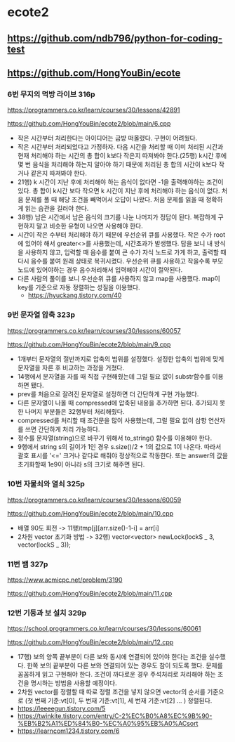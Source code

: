 # ecote2

## https://github.com/ndb796/python-for-coding-test

## https://github.com/HongYouBin/ecote

### 6번 무지의 먹방 라이브 316p

https://programmers.co.kr/learn/courses/30/lessons/42891

https://github.com/HongYouBin/ecote2/blob/main/6.cpp

- 작은 시간부터 처리한다는 아이디어는 금방 떠올렸다. 구현이 어려웠다.
- 작은 시간부터 처리되었다고 가정하자. 다음 시간을 처리할 때 이미 처리된 시간과 현재 처리해야 하는 시간의 총 합이 k보다 작은지 따져봐야 한다.(25행) k시간 후에 몇 번 음식을 처리해야 하는지 알아야 하기 때문에 처리된 총 합의 시간이 k보다 작거나 같은지 따져봐야 한다.
- 21행) k 시간이 지난 후에 처리해야 하는 음식이 없다면 -1을 출력해야하는 조건이 있다. 총 합이 k시간 보다 작으면 k 시간이 지난 후에 처리해야 하는 음식이 없다. 처음 문제를 풀 때 해당 조건을 빼먹어서 오답이 나왔다. 처음 문제를 읽을 때 정확하게 읽는 습관을 길러야 한다.
- 38행) 남은 시간에서 남은 음식의 크기를 나눈 나머지가 정답이 된다. 복잡하게 구현하지 말고 비슷한 유형이 나오면 사용해야 한다.
- 시간이 작은 수부터 처리해야 하기 때문에 우선순위 큐를 사용했다. 작은 수가 root에 있어야 해서 greater<>를 사용했는데, 시간초과가 발생했다. 답을 보니 내 방식을 사용하지 않고, 입력할 때 음수를 붙여 큰 수가 자식 노드로 가게 하고, 출력할 때 다시 음수를 붙여 원래 상태로 복귀시켰다. 우선순위 큐를 사용하고 작을수록 부모노드에 있어야하는 경우 음수처리해서 입력해야 시간이 절약된다.
- 다른 사람의 풀이를 보니 우선순위 큐를 사용하지 않고 map을 사용했다. map이 key를 기준으로 자동 정렬하는 성질을 이용했다.
  - https://hyuckang.tistory.com/40

### 9번 문자열 압축 323p

https://programmers.co.kr/learn/courses/30/lessons/60057

https://github.com/HongYouBin/ecote2/blob/main/9.cpp

- 1개부터 문자열의 절반까지로 압축의 범위를 설정했다. 설정한 압축의 범위에 맞게 문자열을 자른 후 비교하는 과정을 거쳤다.
- 14행에서 문자열을 자를 때 직접 구현해줬는데 그럴 필요 없이 substr함수를 이용하면 됐다.
- prev를 처음으로 잘려진 문자열로 설정하면 더 간단하게 구현 가능했다.
- 다른 문자열이 나올 때 compressed에 압축된 내용을 추가하면 된다. 추가되지 못한 나머지 부분들은 32행부터 처리해줬다.
- compressed를 처리할 때 조건문을 많이 사용했는데, 그럴 필요 없이 삼항 연산자를 쓰면 간단하게 처리 가능하다.
- 정수를 문자열(string)으로 바꾸기 위해서 to_string() 함수를 이용해야 한다.
- 9행에서 string s의 길이가 1인 경우 s.size()/2 + 1의 값으로 1이 나온다. 따라서 괄호 표시를 '<=' 크거나 같다로 해줘야 정상적으로 작동한다. 또는 answer의 값을 초기화할때 1e9이 아니라 s의 크기로 해주면 된다.

### 10번 자물쇠와 열쇠 325p

https://programmers.co.kr/learn/courses/30/lessons/60059

https://github.com/HongYouBin/ecote2/blob/main/10.cpp

- 배열 90도 회전 -> 11행)tmp[j][arr.size()-1-i] = arr[i]
- 2차원 vector 초기화 방법 -> 32행) vector<vector<int>> newLock(lockS _ 3, vector<int>(lockS _ 3));

### 11번 뱀 327p

https://www.acmicpc.net/problem/3190

https://github.com/HongYouBin/ecote2/blob/main/11.cpp

### 12번 기둥과 보 설치 329p

https://school.programmers.co.kr/learn/courses/30/lessons/60061

https://github.com/HongYouBin/ecote2/blob/main/12.cpp

- 17행) 보의 양쪽 끝부분이 다른 보와 동시에 연결되어 있어야 한다는 조건을 실수했다. 한쪽 보의 끝부분이 다른 보와 연결되어 있는 경우도 참이 되도록 했다. 문제를 꼼꼼하게 읽고 구현해야 한다. 조건이 까다로운 경우 주석처리로 처리해야 하는 조건을 명시하는 방법을 사용할 예정이다.
- 2차원 vector를 정렬할 때 따로 정렬 조건을 넣지 않으면 vector의 순서를 기준으로 (첫 번째 기준:vt[0], 두 번재 기준:vt[1], 세 번재 기준:vt[2] ... ) 정렬된다.
- https://leeeegun.tistory.com/5
- https://twinkite.tistory.com/entry/C-2%EC%B0%A8%EC%9B%90-%EB%B2%A1%ED%84%B0-%EC%A0%95%EB%A0%ACsort
- https://learncom1234.tistory.com/6
